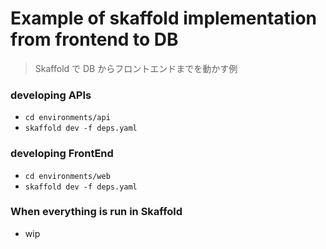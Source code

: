 # Example of skaffold implementation from frontend to DB

> Skaffold で DB からフロントエンドまでを動かす例

### developing APIs

- `cd environments/api`
- `skaffold dev -f deps.yaml`

### developing FrontEnd

- `cd environments/web`
- `skaffold dev -f deps.yaml`

### When everything is run in Skaffold

- wip

